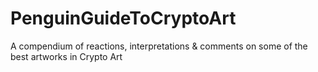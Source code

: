 # PenguinGuideToCryptoArt
A compendium of reactions, interpretations &amp; comments on some of the best artworks in Crypto Art
